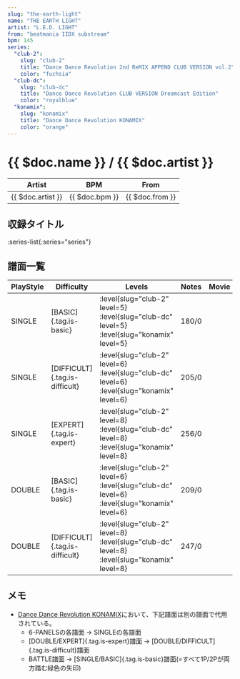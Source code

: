 ```yaml
---
slug: "the-earth-light"
name: "THE EARTH LIGHT"
artist: "L.E.D. LIGHT"
from: "beatmania IIDX substream"
bpm: 145
series:
  "club-2":
    slug: "club-2"
    title: "Dance Dance Revolution 2nd ReMIX APPEND CLUB VERSION vol.2"
    color: "fuchsia"
  "club-dc":
    slug: "club-dc"
    title: "Dance Dance Revolution CLUB VERSION Dreamcast Edition"
    color: "royalblue"
  "konamix":
    slug: "konamix"
    title: "Dance Dance Revolution KONAMIX"
    color: "orange"
---
```


# {{ $doc.name }} / {{ $doc.artist }}

|Artist|BPM|From|
|------|---|----|
|{{ $doc.artist }}|{{ $doc.bpm }}|{{ $doc.from }}|

## 収録タイトル

:series-list{:series="series"}

## 譜面一覧

|PlayStyle|Difficulty|Levels|Notes|Movie|
|---------|----------|------|-----|-----|
|SINGLE|[BASIC]{.tag.is-basic}|:level{slug="club-2" level=5} :level{slug="club-dc" level=5} :level{slug="konamix" level=5}|180/0||
|SINGLE|[DIFFICULT]{.tag.is-difficult}|:level{slug="club-2" level=6} :level{slug="club-dc" level=6} :level{slug="konamix" level=6}|205/0||
|SINGLE|[EXPERT]{.tag.is-expert}|:level{slug="club-2" level=8} :level{slug="club-dc" level=8} :level{slug="konamix" level=8}|256/0||
|DOUBLE|[BASIC]{.tag.is-basic}|:level{slug="club-2" level=6} :level{slug="club-dc" level=6} :level{slug="konamix" level=6}|209/0||
|DOUBLE|[DIFFICULT]{.tag.is-difficult}|:level{slug="club-2" level=8} :level{slug="club-dc" level=8} :level{slug="konamix" level=8}|247/0||

## メモ

- [Dance Dance Revolution KONAMIX](/series/konamix)において、下記譜面は別の譜面で代用されている。
  - 6-PANELSの各譜面 → SINGLEの各譜面
  - [DOUBLE/EXPERT]{.tag.is-expert}譜面 → [DOUBLE/DIFFICULT]{.tag.is-difficult}譜面
  - BATTLE譜面 → [SINGLE/BASIC]{.tag.is-basic}譜面(=すべて1P/2Pが両方踏む緑色の矢印)
